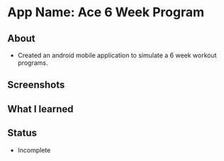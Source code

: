 # App Name: Ace 6 Week Program

## About
- Created an android mobile application to simulate a 6 week workout programs.
## Screenshots

## What I learned

## Status
- Incomplete 
